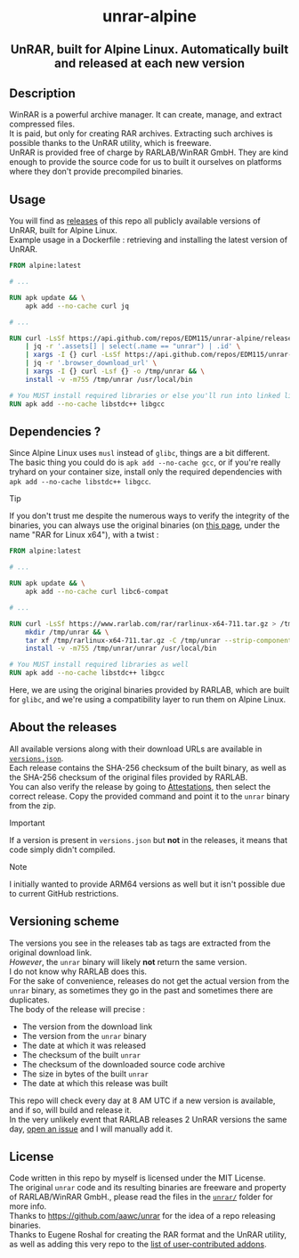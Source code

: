 <div align="center">

# unrar-alpine
## UnRAR, built for Alpine Linux. Automatically built and released at each new version

</div>

## Description
WinRAR is a powerful archive manager. It can create, manage, and extract compressed files.  
It is paid, but only for creating RAR archives. Extracting such archives is possible thanks to the UnRAR utility, which is freeware.  
UnRAR is provided free of charge by RARLAB/WinRAR GmbH. They are kind enough to provide the source code for us to built it ourselves on platforms where they don't provide precompiled binaries.

## Usage
You will find as [releases](https://github.com/EDM115/unrar-alpine/releases) of this repo all publicly available versions of UnRAR, built for Alpine Linux.  
Example usage in a Dockerfile : retrieving and installing the latest version of UnRAR.
```dockerfile
FROM alpine:latest

# ...

RUN apk update && \
    apk add --no-cache curl jq

# ...

RUN curl -LsSf https://api.github.com/repos/EDM115/unrar-alpine/releases/latest \
    | jq -r '.assets[] | select(.name == "unrar") | .id' \
    | xargs -I {} curl -LsSf https://api.github.com/repos/EDM115/unrar-alpine/releases/assets/{} \
    | jq -r '.browser_download_url' \
    | xargs -I {} curl -Lsf {} -o /tmp/unrar && \
    install -v -m755 /tmp/unrar /usr/local/bin

# You MUST install required libraries or else you'll run into linked libraries loading issues
RUN apk add --no-cache libstdc++ libgcc
```

## Dependencies ?
Since Alpine Linux uses `musl` instead of `glibc`, things are a bit different.  
The basic thing you could do is `apk add --no-cache gcc`, or if you're really tryhard on your container size, install only the required dependencies with `apk add --no-cache libstdc++ libgcc`.

> [!TIP]  
> If you don't trust me despite the numerous ways to verify the integrity of the binaries, you can always use the original binaries (on [this page](https://www.rarlab.com/download.htm), under the name "RAR for Linux x64"), with a twist :
> ```dockerfile
> FROM alpine:latest
>
> # ...
>
> RUN apk update && \
>     apk add --no-cache curl libc6-compat
>
> # ...
>
> RUN curl -LsSf https://www.rarlab.com/rar/rarlinux-x64-711.tar.gz > /tmp/rarlinux-x64-711.tar.gz && \
>     mkdir /tmp/unrar && \
>     tar xf /tmp/rarlinux-x64-711.tar.gz -C /tmp/unrar --strip-components=1 && \
>     install -v -m755 /tmp/unrar/unrar /usr/local/bin
>
> # You MUST install required libraries as well
> RUN apk add --no-cache libstdc++ libgcc
> ```
> Here, we are using the original binaries provided by RARLAB, which are built for `glibc`, and we're using a compatibility layer to run them on Alpine Linux.

## About the releases
All available versions along with their download URLs are available in [`versions.json`](versions.json).  
Each release contains the SHA-256 checksum of the built binary, as well as the SHA-256 checksum of the original files provided by RARLAB.  
You can also verify the release by going to [Attestations](https://github.com/EDM115/unrar-alpine/attestations), then select the correct release. Copy the provided command and point it to the `unrar` binary from the zip.

> [!IMPORTANT]  
> If a version is present in `versions.json` but **not** in the releases, it means that code simply didn't compiled.

> [!NOTE]  
> I initially wanted to provide ARM64 versions as well but it isn't possible due to current GitHub restrictions.

## Versioning scheme
The versions you see in the releases tab as tags are extracted from the original download link.  
*However*, the `unrar` binary will likely **not** return the same version.  
I do not know why RARLAB does this.  
For the sake of convenience, releases do not get the actual version from the `unrar` binary, as sometimes they go in the past and sometimes there are duplicates.  
The body of the release will precise :
- The version from the download link
- The version from the `unrar` binary
- The date at which it was released
- The checksum of the built `unrar`
- The checksum of the downloaded source code archive
- The size in bytes of the built `unrar`
- The date at which this release was built

This repo will check every day at 8 AM UTC if a new version is available, and if so, will build and release it.  
In the very unlikely event that RARLAB releases 2 UnRAR versions the same day, [open an issue](https://github.com/EDM115/unrar-alpine/issues) and I will manually add it.  

## License
Code written in this repo by myself is licensed under the MIT License.  
The original `unrar` code and its resulting binaries are freeware and property of RARLAB/WinRAR GmbH., please read the files in the [`unrar/`](./unrar/) folder for more info.  
Thanks to https://github.com/aawc/unrar for the idea of a repo releasing binaries.  
Thanks to Eugene Roshal for creating the RAR format and the UnRAR utility, as well as adding this very repo to the [list of user-contributed addons](https://www.rarlab.com/rar_add.htm).
